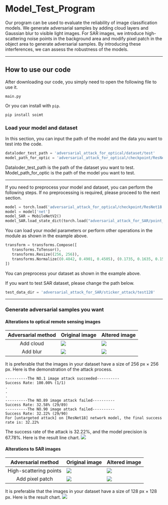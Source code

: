 # Model_Test_Program
   Our program can be used to evaluate the reliability of image classification models. We generate adversarial samples by adding cloud layers and Gaussian blur to visible light images. For SAR images, we introduce high-scattering noise points in the background area and modify pixel patch in the object area to generate adversarial samples. By introducing these interferences, we can assess the robustness of the models.
 
---
## How to use our code

After downloading our code, you simply need to open the following file to use it.

    main.py


Or you can install with `pip`.
```python
pip install soimt
```
### Load your model and dataset

In this section, you can input the path of the model and the data you want to test into the code.
```python
dataloder_test_path = 'adversarial_attack_for_optical/dataset/test'
model_path_for_optic = 'adversarial_attack_for_optical/checkpoint/ResNet18.pth'
```
Dataloder_test_path is the path of the dataset you want to test.
Model_path_for_optic is the path of the model you want to test.

---
If you need to preprocess your model and dataset, you can perform the following steps. If no preprocessing is required, please proceed to the next section.
```python
model = torch.load('adversarial_attack_for_optical/checkpoint/ResNet18.pth')
model = model['net']
model_SAR = MobileNetV2()
model_SAR.load_state_dict(torch.load("adversarial_attack_for_SAR/point_attack/MSTAR_MobileNetV2_0709.model"))
```    
    
You can load your model parameters or perform other operations in the module as shown in the example above.
```python
transform = transforms.Compose([
   transforms.ToTensor(),
   transforms.Resize((256, 256)),
   transforms.Normalize((0.4842, 0.4901, 0.4505), (0.1735, 0.1635, 0.1555))
])
```
You can preprocess your dataset as shown in the example above.

If you want to test SAR dataset, please change the path below.
```python
test_data_dir = 'adversarial_attack_for_SAR/sticker_attack/test128'
```
---
### Generate adversarial samples you want
#### Alterations to optical remote sensing images

Adversarial method  | Original image | Altered image
:-------------: | ------------- | -------------
Add cloud  | ![](https://github.com/Agiraffea/model_test_program/blob/main/result%20example/optical%20result/cloud/golfcourse.12.png) | ![](https://github.com/Agiraffea/model_test_program/blob/main/result%20example/optical%20result/cloud/img1_true_golfcourse_pred_tenniscourt.png)
Add blur  | ![](https://github.com/Agiraffea/model_test_program/blob/main/result%20example/optical%20result/blur/tenniscourt.11.png) | ![](https://github.com/Agiraffea/model_test_program/blob/main/result%20example/optical%20result/blur/img1_true_tenniscourt_pred_baseballdiamond.png)

It is preferable that the images in your dataset have a size of 256 px × 256 px.
Here is the demonstration of the attack process.
```
----------The NO.1 image attack succeeded----------
Success Rate: 100.00% (1/1)
.
.
.
----------The NO.89 image attack failed----------
Success Rate: 32.58% (29/89)
----------The NO.90 image attack failed----------
Success Rate: 32.22% (29/90)
For [untargeted attack] on [ResNet18] network model, the final success rate is: 32.22%
```
The success rate of the attack is 32.22%, and the model precision is 67.78%.
Here is the result line chart.
![](https://github.com/Agiraffea/model_test_program/blob/main/result%20example/result%20picture_optic.png)

#### Alterations to SAR images

Adversarial method  | Original image | Altered image
:-------------: | ------------- | -------------
High-scattering points  | ![](https://github.com/Agiraffea/model_test_program/blob/main/result%20example/SAR%20result/point%20attack/HB14932.jpeg) | ![](https://github.com/Agiraffea/model_test_program/blob/main/result%20example/SAR%20result/point%20attack/HB14932_1.jpeg)
Add pixel patch  | ![](https://github.com/Agiraffea/model_test_program/blob/main/result%20example/SAR%20result/patch%20attack/HB14941.jpeg) | ![](https://github.com/Agiraffea/model_test_program/blob/main/result%20example/SAR%20result/patch%20attack/HB14941_1.jpg)

It is preferable that the images in your dataset have a size of 128 px × 128 px.
Here is the result chart.
![](https://github.com/Agiraffea/model_test_program/blob/main/result%20example/result%20picture_SAR.png)


